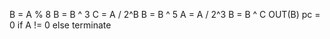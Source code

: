 B = A % 8
B = B ^ 3
C = A / 2^B
B = B ^ 5
A = A / 2^3
B = B ^ C
OUT(B)
pc = 0 if A != 0 else terminate

